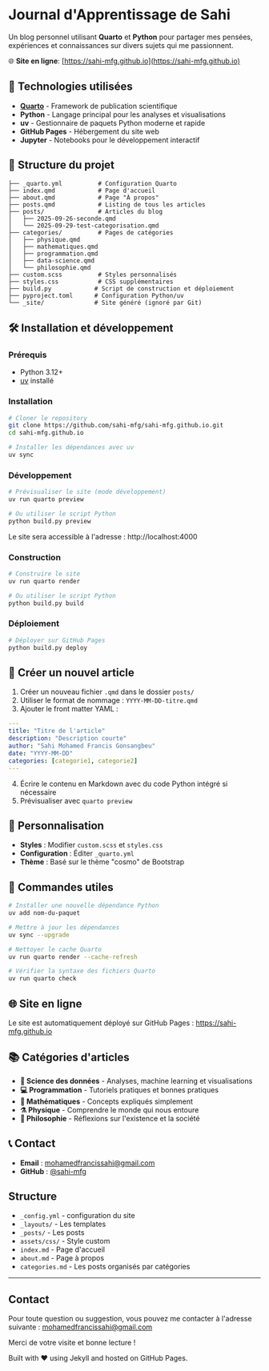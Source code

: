 # Journal d'Apprentissage de Sahi

Un blog personnel utilisant **Quarto** et **Python** pour partager mes pensées, expériences et connaissances sur divers sujets qui me passionnent.

🌐 **Site en ligne**: [https://sahi-mfg.github.io](https://sahi-mfg.github.io)

## 🚀 Technologies utilisées

- **[Quarto](https://quarto.org/)** - Framework de publication scientifique
- **Python** - Langage principal pour les analyses et visualisations
- **uv** - Gestionnaire de paquets Python moderne et rapide
- **GitHub Pages** - Hébergement du site web
- **Jupyter** - Notebooks pour le développement interactif

## 📁 Structure du projet

```
├── _quarto.yml          # Configuration Quarto
├── index.qmd            # Page d'accueil
├── about.qmd            # Page "À propos"
├── posts.qmd            # Listing de tous les articles
├── posts/               # Articles du blog
│   ├── 2025-09-26-seconde.qmd
│   └── 2025-09-29-test-categorisation.qmd
├── categories/          # Pages de catégories
│   ├── physique.qmd
│   ├── mathematiques.qmd
│   ├── programmation.qmd
│   ├── data-science.qmd
│   └── philosophie.qmd
├── custom.scss          # Styles personnalisés
├── styles.css           # CSS supplémentaires
├── build.py            # Script de construction et déploiement
├── pyproject.toml      # Configuration Python/uv
└── _site/              # Site généré (ignoré par Git)
```

## 🛠️ Installation et développement

### Prérequis

- Python 3.12+
- [uv](https://github.com/astral-sh/uv) installé

### Installation

```bash
# Cloner le repository
git clone https://github.com/sahi-mfg/sahi-mfg.github.io.git
cd sahi-mfg.github.io

# Installer les dépendances avec uv
uv sync
```

### Développement

```bash
# Prévisualiser le site (mode développement)
uv run quarto preview

# Ou utiliser le script Python
python build.py preview
```

Le site sera accessible à l'adresse : http://localhost:4000

### Construction

```bash
# Construire le site
uv run quarto render

# Ou utiliser le script Python
python build.py build
```

### Déploiement

```bash
# Déployer sur GitHub Pages
python build.py deploy
```

## 📝 Créer un nouvel article

1. Créer un nouveau fichier `.qmd` dans le dossier `posts/`
2. Utiliser le format de nommage : `YYYY-MM-DD-titre.qmd`
3. Ajouter le front matter YAML :

```yaml
---
title: "Titre de l'article"
description: "Description courte"
author: "Sahi Mohamed Francis Gonsangbeu"
date: "YYYY-MM-DD"
categories: [categorie1, categorie2]
---
```

4. Écrire le contenu en Markdown avec du code Python intégré si nécessaire
5. Prévisualiser avec `quarto preview`

## 🎨 Personnalisation

- **Styles** : Modifier `custom.scss` et `styles.css`
- **Configuration** : Éditer `_quarto.yml`
- **Thème** : Basé sur le thème "cosmo" de Bootstrap

## 🔧 Commandes utiles

```bash
# Installer une nouvelle dépendance Python
uv add nom-du-paquet

# Mettre à jour les dépendances
uv sync --upgrade

# Nettoyer le cache Quarto
uv run quarto render --cache-refresh

# Vérifier la syntaxe des fichiers Quarto
uv run quarto check
```

## 🌐 Site en ligne

Le site est automatiquement déployé sur GitHub Pages : https://sahi-mfg.github.io

## 📚 Catégories d'articles

- **🔬 Science des données** - Analyses, machine learning et visualisations
- **💻 Programmation** - Tutoriels pratiques et bonnes pratiques  
- **🧮 Mathématiques** - Concepts expliqués simplement
- **⚗️ Physique** - Comprendre le monde qui nous entoure
- **🤔 Philosophie** - Réflexions sur l'existence et la société

## 📞 Contact

- **Email** : mohamedfrancissahi@gmail.com
- **GitHub** : [@sahi-mfg](https://github.com/sahi-mfg)


## Structure

- `_config.yml` - configuration du site
- `_layouts/` - Les templates
- `_posts/` - Les posts
- `assets/css/` - Style custom
- `index.md` - Page d'accueil
- `about.md` - Page à propos
- `categories.md` - Les posts organisés par catégories

---

## Contact

Pour toute question ou suggestion, vous pouvez me contacter à l'adresse suivante : [mohamedfrancissahi@gmail.com](mailto:mohamedfrancissahi@gmail.com)

Merci de votre visite et bonne lecture !

Built with ❤️ using Jekyll and hosted on GitHub Pages.